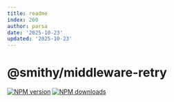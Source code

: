 ```yaml
---
title: readme
index: 260
author: parsa
date: '2025-10-23'
updated: '2025-10-23'
---
```

# @smithy/middleware-retry

[![NPM version](https://img.shields.io/npm/v/@smithy/middleware-retry/latest.svg)](https://www.npmjs.com/package/@smithy/middleware-retry)
[![NPM downloads](https://img.shields.io/npm/dm/@smithy/middleware-retry.svg)](https://www.npmjs.com/package/@smithy/middleware-retry)
